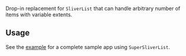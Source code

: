 Drop-in replacement for `SliverList` that can handle arbitrary number of items with variable extents.

## Usage

See the [example](example) for a complete sample app using `SuperSliverList`.
